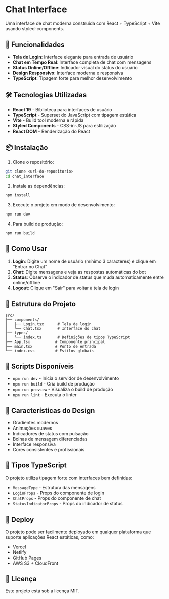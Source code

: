 # Chat Interface

Uma interface de chat moderna construída com React + TypeScript + Vite usando styled-components.

## 🚀 Funcionalidades

- **Tela de Login**: Interface elegante para entrada de usuário
- **Chat em Tempo Real**: Interface completa de chat com mensagens
- **Status Online/Offline**: Indicador visual do status do usuário
- **Design Responsivo**: Interface moderna e responsiva
- **TypeScript**: Tipagem forte para melhor desenvolvimento

## 🛠️ Tecnologias Utilizadas

- **React 19** - Biblioteca para interfaces de usuário
- **TypeScript** - Superset do JavaScript com tipagem estática
- **Vite** - Build tool moderna e rápida
- **Styled Components** - CSS-in-JS para estilização
- **React DOM** - Renderização do React

## 📦 Instalação

1. Clone o repositório:
```bash
git clone <url-do-repositorio>
cd chat_interface
```

2. Instale as dependências:
```bash
npm install
```

3. Execute o projeto em modo de desenvolvimento:
```bash
npm run dev
```

4. Para build de produção:
```bash
npm run build
```

## 🎯 Como Usar

1. **Login**: Digite um nome de usuário (mínimo 3 caracteres) e clique em "Entrar no Chat"
2. **Chat**: Digite mensagens e veja as respostas automáticas do bot
3. **Status**: Observe o indicador de status que muda automaticamente entre online/offline
4. **Logout**: Clique em "Sair" para voltar à tela de login

## 📁 Estrutura do Projeto

```
src/
├── components/
│   ├── Login.tsx      # Tela de login
│   └── Chat.tsx       # Interface do chat
├── types/
│   └── index.ts       # Definições de tipos TypeScript
├── App.tsx           # Componente principal
├── main.tsx          # Ponto de entrada
└── index.css         # Estilos globais
```

## 🔧 Scripts Disponíveis

- `npm run dev` - Inicia o servidor de desenvolvimento
- `npm run build` - Cria build de produção
- `npm run preview` - Visualiza o build de produção
- `npm run lint` - Executa o linter

## 🎨 Características do Design

- Gradientes modernos
- Animações suaves
- Indicadores de status com pulsação
- Bolhas de mensagem diferenciadas
- Interface responsiva
- Cores consistentes e profissionais

## 📝 Tipos TypeScript

O projeto utiliza tipagem forte com interfaces bem definidas:

- `MessageType` - Estrutura das mensagens
- `LoginProps` - Props do componente de login
- `ChatProps` - Props do componente de chat
- `StatusIndicatorProps` - Props do indicador de status

## 🚀 Deploy

O projeto pode ser facilmente deployado em qualquer plataforma que suporte aplicações React estáticas, como:

- Vercel
- Netlify
- GitHub Pages
- AWS S3 + CloudFront

## 📄 Licença

Este projeto está sob a licença MIT.